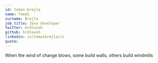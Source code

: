 ```yaml
---
id: tomas-brejla
name: Tomáš
surname: Brejla
job_title: Java developer
twitter: brdloush
github: brdloush
linkedin: in/tomasbrejla/cs
quote:
---
```


When the wind of change blows, some build walls, others build windmills
